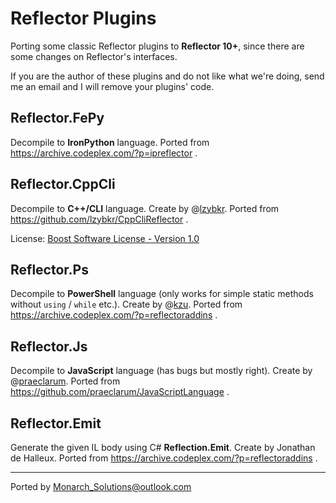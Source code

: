 # Reflector Plugins

Porting some classic Reflector plugins to **Reflector 10+**, since there are some changes on Reflector's interfaces.

If you are the author of these plugins and do not like what we're doing, send me an email and I will remove your plugins' code.

## Reflector.FePy
Decompile to **IronPython** language. Ported from https://archive.codeplex.com/?p=ipreflector .

## Reflector.CppCli
Decompile to **C++/CLI** language. Create by @[lzybkr](https://github.com/lzybkr). Ported from https://github.com/lzybkr/CppCliReflector .

License: [Boost Software License - Version 1.0](https://github.com/lzybkr/CppCliReflector/blob/master/README.md)

## Reflector.Ps
Decompile to **PowerShell** language (only works for simple static methods without `using` / `while` etc.). Create by @[kzu](https://github.com/kzu). Ported from https://archive.codeplex.com/?p=reflectoraddins .

## Reflector.Js
Decompile to **JavaScript** language (has bugs but mostly right). Create by @[praeclarum](https://github.com/praeclarum). Ported from https://github.com/praeclarum/JavaScriptLanguage .

## Reflector.Emit
Generate the given IL body using C# **Reflection.Emit**. Create by Jonathan de Halleux. Ported from https://archive.codeplex.com/?p=reflectoraddins .

------

Ported by Monarch_Solutions@outlook.com

